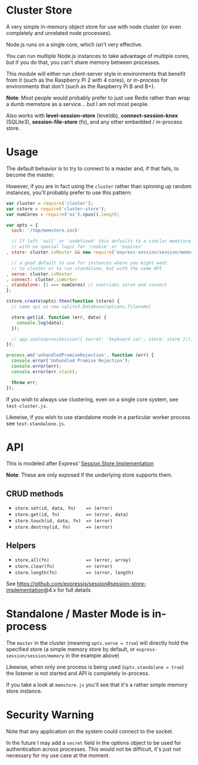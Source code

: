 Cluster Store
=============

A very simple in-memory object store for use with node cluster
(or even completely and unrelated node processes).

Node.js runs on a single core, which isn't very effective.

You can run multiple Node.js instances to take advantage of multiple cores,
but if you do that, you can't share memory between processes.

This module will either run client-server style in environments that benefit from it
(such as the Raspberry Pi 2 with 4 cores), or in-process for environments that don't
(such as the Raspberry Pi B and B+).

**Note**: Most people would probably prefer to just use Redis rather than
wrap a dumb memstore as a service... but I am not most people.

Also works with **level-session-store** (leveldb), **connect-session-knex** (SQLite3),
**session-file-store** (fs), and any other embedded / in-process store.

Usage
=====

The default behavior is to try to connect to a master and, if that fails, to become the master.

However, if you are in fact using the `cluster` rather than spinning up random instances,
you'll probably prefer to use this pattern:

```js
var cluster = require('cluster');
var cstore = require('cluster-store');
var numCores = require('os').cpus().length;

var opts = {
  sock: '/tmp/memstore.sock'

  // If left 'null' or 'undefined' this defaults to a similar memstore
  // with no special logic for 'cookie' or 'expires'
, store: cluster.isMaster && new require('express-session/session/memory')()

  // a good default to use for instances where you might want
  // to cluster or to run standalone, but with the same API
, serve: cluster.isMaster
, connect: cluster.isWorker
, standalone: (1 === numCores) // overrides serve and connect
};

cstore.create(opts).then(function (store) {
  // same api as new sqlite3.Database(options.filename)

  store.get(id, function (err, data) {
    console.log(data);
  });

  // app.use(expressSession({ secret: 'keyboard cat', store: store }));
});

process.on('unhandledPromiseRejection', function (err) {
  console.error('Unhandled Promise Rejection');
  console.error(err);
  console.error(err.stack);

  throw err;
});
```

If you wish to always use clustering, even on a single core system, see `test-cluster.js`.

Likewise, if you wish to use standalone mode in a particular worker process see `test-standalone.js`.

API
===

This is modeled after Express'
[Session Store Implementation](https://github.com/expressjs/session#session-store-implementation)

**Note**: These are only exposed if the underlying store supports them.

CRUD methods
------------

* `store.set(id, data, fn)    => (error)`
* `store.get(id, fn)          => (error, data)`
* `store.touch(id, data, fn)  => (error)`
* `store.destroy(id, fn)      => (error)`

Helpers
-------

* `store.all(fn)              => (error, array)`
* `store.clear(fn)            => (error)`
* `store.length(fn)           => (error, length)`

See <https://github.com/expressjs/session#session-store-implementation>@4.x for full details

Standalone / Master Mode is in-process
========================

The `master` in the cluster (meaning `opts.serve = true`) will directly hold the specified store
(a simple memory store by default, or `express-session/session/memory` in the example above)

Likewise, when only one process is being used (`opts.standalone = true`) the listener is
not started and API is completely in-process.

If you take a look at `memstore.js` you'll see that it's a rather simple memory store instance.

Security Warning
================

Note that any application on the system could connect to the socket.

In the future I may add a `secret` field in the options object to be
used for authentication across processes. This would not be difficult,
it's just not necessary for my use case at the moment.
